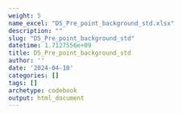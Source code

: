 ```yaml
---
weight: 5
name_excel: "D5_Pre_point_background_std.xlsx"
description: ""
slug: "D5_Pre_point_background_std"
datetime: 1.7127556e+09
title: D5_Pre_point_background_std
author: ''
date: '2024-04-10'
categories: []
tags: []
archetype: codebook
output: html_document
---
```


<div class="tabcontent"></div>

